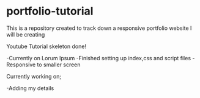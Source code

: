 # portfolio-tutorial

This is a repository created to track down a responsive portfolio website I will be creating

Youtube Tutorial skeleton done!

-Currently on Lorum Ipsum
-Finished setting up index,css and script files
-Responsive to smaller screen

Currently working on;

-Adding my details
